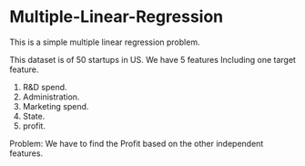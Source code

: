 # Multiple-Linear-Regression

This is a simple multiple linear regression problem.

This dataset is of 50 startups in US. We have 5 features Including one target feature.
1) R&D spend.
2) Administration.
3) Marketing spend.
4) State.
5) profit.

Problem: We have to find the Profit based on the other independent features.
